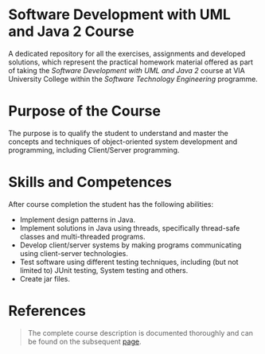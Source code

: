# Software Development with UML and Java 2 Course
A dedicated repository for all the exercises, assignments and developed solutions, which represent the practical homework material offered as part of taking the *Software Development with UML and Java 2* course at VIA University College within the *Software Technology Engineering* programme.

# Purpose of the Course
The purpose is to qualify the student to understand and master the concepts and techniques of object-oriented system development and programming, including Client/Server programming.

# Skills and Competences
After course completion the student has the following abilities:
* Implement design patterns in Java.
* Implement solutions in Java using threads, specifically thread-safe classes and multi-threaded programs.
* Develop client/server systems by making programs communicating using client-server technologies.
* Test software using different testing techniques, including (but not limited to) JUnit testing, System testing and others.
* Create jar files.

# References
> The complete course description is documented thoroughly and can be found on the subsequent [page](https://en.via.dk/tmh-courses/software-development-with-uml-and-java-2?education=ict).
